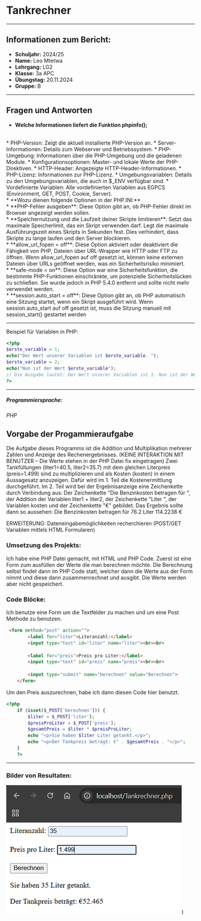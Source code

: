 # Tankrechner
 ***
## Informationen zum Bericht:
- **Schuljahr:** 2024/25
- **Name:** Leo Mtetwa
- **Lehrgang:** LG2
- **Klasse:** 3a APC
- **Übungstag:** 20.11.2024
- **Gruppe:** B

***

## Fragen und Antworten
*	**Welche Informationen liefert die Funktion phpinfo();**
<br>
    * PHP-Version: Zeigt die aktuell installierte PHP-Version an.
    * Server-Informationen: Details zum Webserver und  Betriebssystem.
    * PHP-Umgebung: Informationen über die PHP-Umgebung und die geladenen Module.
    * Konfigurationsoptionen: Master- und lokale Werte der PHP-Direktiven.
    * HTTP-Header: Angezeigte HTTP-Header-Informationen.
    * PHP-Lizenz: Informationen zur PHP-Lizenz.
    * Umgebungsvariablen: Details zu den Umgebungsvariablen, die auch in $_ENV verfügbar sind.
    * Vordefinierte Variablen: Alle vordefinierten Variablen aus EGPCS (Environment, GET, POST, Cookie, Server).
  <br>
* **Wozu dienen folgende Optionen in der PHP.INI:**
  <br>
  * **PHP-Fehler ausgeben**: Diese Option gibt an, ob PHP-Fehler direkt im Browser angezeigt werden sollen. 
  <br>
  * **Speichernutzung und die Laufzeit deiner Skripte limitieren**: Setzt das maximale Speicherlimit, das ein Skript verwenden darf. Legt die maximale Ausführungszeit eines Skripts in Sekunden fest. Dies verhindert, dass Skripte zu lange laufen und den Server blockieren.
  <br>
  * **allow_url_fopen = off**: Diese Option aktiviert oder deaktiviert die Fähigkeit von PHP, Dateien über URL-Wrapper wie HTTP oder FTP zu öffnen. Wenn allow_url_fopen auf off gesetzt ist, können keine externen Dateien über URLs geöffnet werden, was ein Sicherheitsrisiko minimiert. 
  <br>
  * **safe-mode = on**:  Diese Option war eine Sicherheitsfunktion, die bestimmte PHP-Funktionen einschränkte, um potenzielle Sicherheitslücken zu schließen. Sie wurde jedoch in PHP 5.4.0 entfernt und sollte nicht mehr verwendet werden.
  <br>
  * **session.auto_start = off**: Diese Option gibt an, ob PHP automatisch eine Sitzung startet, wenn ein Skript ausgeführt wird. Wenn session.auto_start auf off gesetzt ist, muss die Sitzung manuell mit session_start() gestartet werden

***

Beispiel für Variablen in PHP:
```PHP
<?php
$erste_variable = 1;
echo("Der Wert unserer Variablen ist $erste_variable. ");
$erste_variable = 2;
echo("Nun ist der Wert $erste_variable");
// Die Ausgabe lautet: Der Wert unserer Variablen ist 1. Nun ist der Wert 2
?>
```

***

##### Programmiersprache:
*PHP*

## Vorgabe der Progammieraufgabe
Die Aufgabe dieses Programms ist die Addition und Multiplikation mehrerer Zahlen und Anzeige des Rechenergebnisses. (KEINE INTERAKTION MIT BENUTZER – Die Werte stehen in der PHP Datei fix eingetragen)
Zwei Tankfüllungen (liter1=40.5, liter2=35.7) mit dem gleichen Literpreis (preis=1.499) sind zu multiplizieren und als Kosten (kosten) in einem Aussagesatz anzuzeigen.
Dafür wird im 1. Teil die Kostenermittlung durchgeführt.
Im 2. Teil wird bei der Ergebnisanzeige eine Zeichenkette durch Verbindung aus: Der Zeichenkette "Die Benzinkosten betragen für ", der Addition der Variablen liter1 + liter2, der Zeichenkette "Liter ", der Variablen kosten und der Zeichenkette "€" gebildet.
Das Ergebnis sollte dann so aussehen:
Die Benzinkosten betragen für 76.2 Liter 114.2238 €

ERWEITERUNG: Dateneingabemöglichkeiten recherchieren (POST/GET Variablen mittels HTML Formularen)


### Umsetzung des Projekts:
Ich habe eine PHP Datei gemacht, mit HTML und PHP Code.
Zuerst ist eine Form zum ausfüllen der Werte die man berechnen möchte. 
Die Berechnung selbst findet dann im PHP Code statt, welcher dann die Werte aus der Form nimmt und diese dann zusammenrechnet und ausgibt. Die Werte werden aber nicht gespeichert. 



### Code Blöcke:
Ich benutze eine Form um die Textfelder zu machen und um eine Post Methode zu benutzen.
```HTML
 <form method="post" action="">
        <label for="liter">Literanzahl:</label>
        <input type="text" id="liter" name="liter"><br><br>
        
        <label for="preis">Preis pro Liter:</label>
        <input type="text" id="preis" name="preis"><br><br>
        
        <input type="submit" name="berechnen" value="Berechnen">
    </form>
```

Um den Preis auszurechnen, habe ich dann diesen Code hier benutzt.
```PHP
<?php
    if (isset($_POST['berechnen'])) {
        $liter = $_POST['liter'];
        $preisProLiter = $_POST['preis'];
        $gesamtPreis = $liter * $preisProLiter;
        echo "<p>Sie haben $liter Liter getankt.</p>";
        echo "<p>Der Tankpreis beträgt: €" . $gesamtPreis . "</p>";  
    }
    ?>
```
***

### Bilder von Resultaten:
![alt text](image-1.png))

